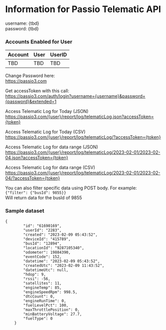 # Information for Passio Telematic API

username: {tbd}  
password: {tbd}
  
  
### Accounts Enabled for User
  
| Account  | User | UserID |
| ------------- | ------------- | --- |
| TBD | TBD | TBD |


Change Password here:  
https://passio3.com

Get accessToken with this call:  
https://passio3.com/auth/login?username={username}&password={password}&extended=1

Access Telematic Log for Today (JSON)  
https://passio3.com/{user}/report/log/telematicLog.json?accessToken={token}

Access Telematic Log for Today (CSV)  
https://passio3.com/{user}/report/log/telematicLog/?accessToken={token}

Access Telematic Log for data range (JSON)  
https://passio3.com/{user}/report/log/telematicLog/2023-02-01/2023-02-04.json?accessToken={token}

Access Telematic Log for data range (CSV)  
https://passio3.com/{user}/report/log/telematicLog/2023-02-01/2023-02-04/?accessToken={token}

You can also filter specific data using POST body. For example:  
`{"filter": {"busId": 9855}}`  
Will return data for the busId of 9855

### Sample dataset
```
{
        "id": "61690169",
        "userId": "2283",
        "created": "2023-02-09 05:43:52",
        "deviceId": "415789",
        "busId": "12894",
        "locationId": "9287105340",
        "odometer": 19884390,
        "eventCode": 152,
        "datetime": "2023-02-09 05:43:52",
        "createdUtc": "2023-02-09 11:43:52",
        "datetimeUtc": null,
        "hdop": 9,
        "rssi": -56,
        "satellites": 11,
        "engineTemp": 85,
        "engineSpeedRpm": 998.5,
        "dtcCount": 0,
        "engineRunTime": 0,
        "fuelLevelPct": 100,
        "maxThrottlePosition": 0,
        "minBatteryVoltage": 27.7,
        "fuelType": 0
    }
```



